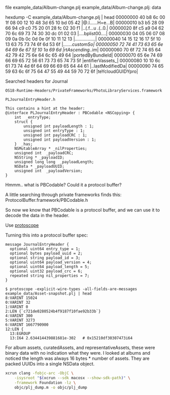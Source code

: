 file example_data/Album-change.plj
example_data/Album-change.plj: data

hexdump -C example_data/Album-change.plj | head
00000000  40 b8 6c 00 1f 08 00 12  10 48 3d 65 10 bd 05 42  |@.l......H=e...B|
00000010  b3 b5 28 09 66 94 c9 c0  75 20 01 28 fc 02 30 f1  |..(.f...u .(..0.|
00000020  8f c5 a9 04 62 70 6c 69  73 74 30 30 dc 01 02 03  |....bplist00....|
00000030  04 05 06 07 08 09 0a 0b  0c 0d 0e 0f 10 11 12 13  |................|
00000040  14 15 12 16 17 5f 10 13  63 75 73 74 6f 6d 53 6f  |....._..customSo|
00000050  72 74 41 73 63 65 6e 64  69 6e 67 5f 10 1a 69 6d  |rtAscending_..im|
00000060  70 6f 72 74 65 64 42 79  42 75 6e 64 6c 65 49 64  |portedByBundleId|
00000070  65 6e 74 69 66 69 65 72  56 61 73 73 65 74 73 5f  |entifierVassets_|
00000080  10 10 6c 61 73 74 4d 6f  64 69 66 69 65 64 44 61  |..lastModifiedDa|
00000090  74 65 59 63 6c 6f 75 64  47 55 49 44 59 70 72 6f  |teYcloudGUIDYpro|

Searched headers for Journal

`OS18-Runtime-Headers/PrivateFrameworks/PhotoLibraryServices.framework`

`PLJournalEntryHeader.h`

```objc
This contains a hint at the header:
@interface PLJournalEntryHeader : PBCodable <NSCopying> {
    int  _entryType;
    struct {
        unsigned int payloadLength : 1;
        unsigned int entryType : 1;
        unsigned int payloadCRC : 1;
        unsigned int payloadVersion : 1;
    }  _has;
    NSMutableArray * _nilProperties;
    unsigned int  _payloadCRC;
    NSString * _payloadID;
    unsigned long long  _payloadLength;
    NSData * _payloadUUID;
    unsigned int  _payloadVersion;
}
```

Hmmm.. what is PBCodable?  Could it a protocol buffer?

A little searching through private frameworks finds this: ProtocolBuffer.framework/PBCodable.h

So now we know that PBCodable is a protocol buffer, and we can use it to decode the data in the header.

Use [protoscope](https://github.com/protocolbuffers/protoscope)

Turning this into a protocol buffer spec:

```
message JournalEntryHeader {
  optional uint64 entry_type = 1;
  optional bytes payload_uuid = 2;
  optional string payload_id = 3;
  optional uint64 payload_version = 4;
  optional uint64 payload_length = 5;
  optional uint32 payload_crc = 6;
  repeated string nil_properties = 7;
}
```

```
$ protoscope -explicit-wire-types -all-fields-are-messages example_data/Asset-snapshot.plj | head
8:VARINT 15024
0:VARINT 32
1:VARINT 0
2:LEN {`c721de0280524b4f9187f10fae92b33b`}
4:VARINT 300
5:VARINT 3273
6:VARINT 1667790900
12:LEN {
  13:EGROUP
  13:I64 2.634414439881681e-302   # 0x15210df30307473i64
```

For album assets, curatedAssets, and representativeAssets, these were binary data with no indication what they were. I looked at albums and noticed the length was always 16 bytes * number of assets. They are packed UUIDs into a single NSData object.


```bash
xcrun clang -fobjc-arc -ObjC \
    -isysroot "$(xcrun --sdk macosx --show-sdk-path)" \
    -framework Foundation -lz \
    objc/plj_dump.m -o objc/plj_dump
```

